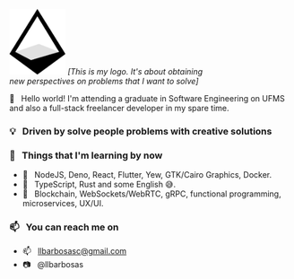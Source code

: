 <p align="left">
   <img src=".github/logo.svg" alt="llbarbosas's logo" width="100">
  <i>[This is my logo. It's about obtaining<br/>new perspectives on problems that I want to solve]</i>
</p>

👋 &nbsp; Hello world! I'm attending a graduate in Software Engineering on UFMS and also a full-stack freelancer developer in my spare time.

### 💡 &nbsp; Driven by solve people problems with creative solutions

### 🌱 &nbsp; Things that I'm learning by now
- 🔨 &nbsp; NodeJS, Deno, React, Flutter, Yew, GTK/Cairo Graphics, Docker.
- 👅 &nbsp; TypeScript, Rust and some English 😅.
- 💭 &nbsp; Blockchain, WebSockets/WebRTC, gRPC, functional programming, microservices, UX/UI.

### 📫 &nbsp; You can reach me on
- 📫 &nbsp; llbarbosasc@gmail.com
- 📷 &nbsp; @llbarbosas

